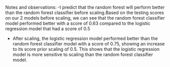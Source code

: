Notes and observations:
-I predict that the random forest will perform better than the random forest classifier before scaling.Based on the testing scores on our 2 models before scaling, we can see that the random forest classifier model performed better with a score of 0.63 compared to the logistic regression model that had a score of 0.5
- After scaling, the logistic regression model performed better than the random forest classifier model with a score of 0.75, showing an increase to its score prior scaling of 0.5. This shows that the logistic regression model is more sensitive to scaling than the random forest classifier model.
